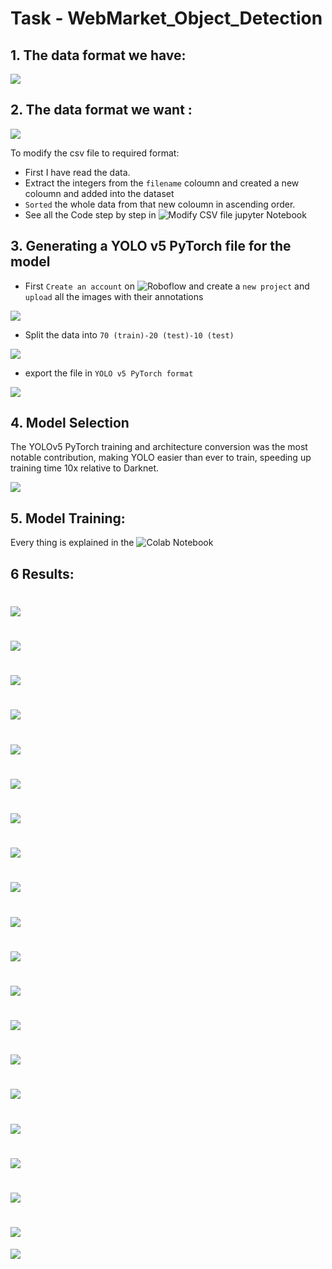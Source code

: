 # Task - WebMarket_Object_Detection
## 1. The data format we have:
![](https://github.com/ChitralwarManik/WebMarket_Object_Detection/blob/main/Images/1.PNG)


## 2. The data format we want :
![](https://github.com/ChitralwarManik/WebMarket_Object_Detection/blob/main/Images/2.PNG)

To modify the csv file to required format:
* First I have read the data.
* Extract the integers from the `filename` coloumn and created a new coloumn and added into the dataset 
* `Sorted` the whole data from that new coloumn in ascending order.
* See all the Code step by step in ![ Modify CSV file jupyter Notebook](https://github.com/ChitralwarManik/WebMarket_Object_Detection/blob/main/Modify%20CSV%20file.ipynb)


## 3. Generating a YOLO v5 PyTorch file for the model

* First `Create an account` on ![Roboflow](https://roboflow.com/) and create a `new project` and `upload` all the images with their annotations

![](https://github.com/ChitralwarManik/WebMarket_Object_Detection/blob/main/Images/3.PNG)

* Split the data into `70 (train)-20 (test)-10 (test)` 

![](https://github.com/ChitralwarManik/WebMarket_Object_Detection/blob/main/Images/6.PNG)

* export the file in `YOLO v5 PyTorch format`

![](https://github.com/ChitralwarManik/WebMarket_Object_Detection/blob/main/Images/4.PNG)


## 4. Model Selection

The YOLOv5 PyTorch training and architecture conversion was the most notable contribution, making YOLO easier than ever to train, speeding up training time 10x relative to Darknet.

![](https://blog.roboflow.com/content/images/2020/12/image.png)

## 5. Model Training:


Every thing is explained in the ![ Colab Notebook ](https://github.com/ChitralwarManik/WebMarket_Object_Detection/blob/main/WebMarket_Scaled_YOLOv4.ipynb)


## 6 Results:
![](https://github.com/ChitralwarManik/WebMarket_Object_Detection/blob/main/Results/download%20(1).jfif)
==============================================================================================================

![](https://github.com/ChitralwarManik/WebMarket_Object_Detection/blob/main/Results/download%20(2).jfif)
==============================================================================================================

![](https://github.com/ChitralwarManik/WebMarket_Object_Detection/blob/main/Results/download%20(3).jfif)
==============================================================================================================

![](https://github.com/ChitralwarManik/WebMarket_Object_Detection/blob/main/Results/download%20(4).jfif)
==============================================================================================================

![](https://github.com/ChitralwarManik/WebMarket_Object_Detection/blob/main/Results/download%20(5).jfif)
==============================================================================================================

![](https://github.com/ChitralwarManik/WebMarket_Object_Detection/blob/main/Results/download%20(6).jfif)
==============================================================================================================

![](https://github.com/ChitralwarManik/WebMarket_Object_Detection/blob/main/Results/download%20(7).jfif)
==============================================================================================================

![](https://github.com/ChitralwarManik/WebMarket_Object_Detection/blob/main/Results/download%20(8).jfif)
==============================================================================================================

![](https://github.com/ChitralwarManik/WebMarket_Object_Detection/blob/main/Results/download%20(9).jfif)
==============================================================================================================

![](https://github.com/ChitralwarManik/WebMarket_Object_Detection/blob/main/Results/download%20(10).jfif)
==============================================================================================================

![](https://github.com/ChitralwarManik/WebMarket_Object_Detection/blob/main/Results/download%20(11).jfif)
==============================================================================================================

![](https://github.com/ChitralwarManik/WebMarket_Object_Detection/blob/main/Results/download%20(12).jfif)
==============================================================================================================

![](https://github.com/ChitralwarManik/WebMarket_Object_Detection/blob/main/Results/download%20(13).jfif)
==============================================================================================================

![](https://github.com/ChitralwarManik/WebMarket_Object_Detection/blob/main/Results/download%20(14).jfif)
==============================================================================================================

![](https://github.com/ChitralwarManik/WebMarket_Object_Detection/blob/main/Results/download%20(15).jfif)
==============================================================================================================

![](https://github.com/ChitralwarManik/WebMarket_Object_Detection/blob/main/Results/download%20(16).jfif)
==============================================================================================================

![](https://github.com/ChitralwarManik/WebMarket_Object_Detection/blob/main/Results/download%20(17).jfif)
==============================================================================================================

![](https://github.com/ChitralwarManik/WebMarket_Object_Detection/blob/main/Results/download%20(18).jfif)
==============================================================================================================

![](https://github.com/ChitralwarManik/WebMarket_Object_Detection/blob/main/Results/download%20(19).jfif)
==============================================================================================================

![](https://github.com/ChitralwarManik/WebMarket_Object_Detection/blob/main/Results/download%20(20).jfif)

`````````````````````````````````````````````````````````````````````````````````````````````````````````````````````````
